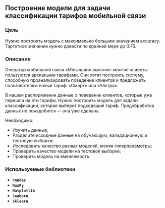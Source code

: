## Построение модели для задачи классификации тарифов мобильной связи

### Цель

Нужно построить модель с максимально большим значением accuracy. Таргетное значение нужно довести по крайней мере до 0.75.

### Описание

Оператор мобильной связи «Мегалайн» выяснил: многие клиенты пользуются архивными тарифами. Они хотят построить систему, способную проанализировать поведение клиентов и предложить пользователям новый тариф: «Смарт» или «Ультра».

В нашем распоряжении данные о поведении клиентов, которые уже перешли на эти тарифы. Нужно построить модель для задачи классификации, которая выберет подходящий тариф. Предобработка данных не понадобится — она уже сделана.

Необходимо:
* Изучить данные;
* Разделите исходные данные на обучающую, валидационную и тестовую выборки;
* Исследовать качество разных моделей, меняя гиперпараметры;
* Проверить качество модели на тестовой выборке;
* Проверить модель на вменяемость.

### Используемые библиотеки
- **`Pandas`**
- **`NumPy`**
- **`Matplotlib`**
- **`Seaborn`**
- **`Sklearn`**
